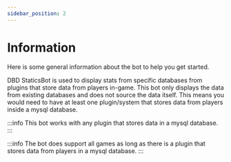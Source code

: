 ```yaml
---
sidebar_position: 2
---
```


# Information

Here is some general information about the bot to help you get started.

DBD StaticsBot is used to display stats from specific databases from plugins that store data from players in-game. This bot only displays the data from existing databases and does not source the data itself. This means you would need to have at least one plugin/system that stores data from players inside a mysql database.

:::info
This bot works with any plugin that stores data in a mysql database.
:::

:::info
The bot does support all games as long as there is a plugin that stores data from players in a mysql database.
:::
